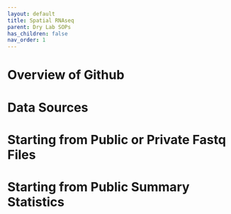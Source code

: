 ```yaml
---
layout: default
title: Spatial RNAseq
parent: Dry Lab SOPs
has_children: false
nav_order: 1
---
```


# Overview of Github 

# Data Sources

# Starting from Public or Private Fastq Files

# Starting from Public Summary Statistics